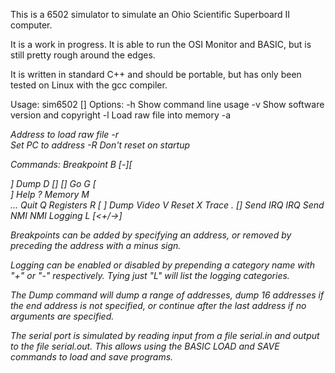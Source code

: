 This is a 6502 simulator to simulate an Ohio Scientific Superboard II
computer.

It is a work in progress. It is able to run the OSI Monitor and BASIC,
but is still pretty rough around the edges.

It is written in standard C++ and should be portable, but has only
been tested on Linux with the gcc compiler.

Usage: sim6502 [<options>]
Options:
-h                   Show command line usage
-v                   Show software version and copyright
-l <file>            Load raw file into memory
-a <address>         Address to load raw file
-r <address>         Set PC to address
-R                   Don't reset on startup

Commands:
Breakpoint   B [-][<address>]
Dump         D [<start>] [<end>]
Go           G [<address>]
Help         ?
Memory       M <address> <data> ...
Quit         Q
Registers    R [<register> <value>]
Dump Video   V
Reset        X
Trace        . [<instructions>]
Send IRQ     IRQ
Send NMI     NMI
Logging      L [<+/-><category>]

Breakpoints can be added by specifying an address, or removed by
preceding the address with a minus sign.

Logging can be enabled or disabled by prepending a category name with
"+" or "-" respectively. Tying just "L" will list the logging
categories.

The Dump command will dump a range of addresses, dump 16 addresses if
the end address is not specified, or continue after the last address
if no arguments are specified.

The serial port is simulated by reading input from a file serial.in
and output to the file serial.out. This allows using the BASIC LOAD
and SAVE commands to load and save programs.
